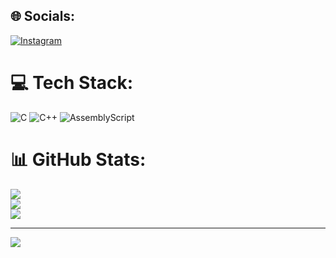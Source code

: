 
## 🌐 Socials:
[![Instagram](https://img.shields.io/badge/Instagram-%23E4405F.svg?logo=Instagram&logoColor=white)](https://instagram.com/marfannr) 

# 💻 Tech Stack:
![C](https://img.shields.io/badge/c-%2300599C.svg?style=for-the-badge&logo=c&logoColor=white) ![C++](https://img.shields.io/badge/c++-%2300599C.svg?style=for-the-badge&logo=c%2B%2B&logoColor=white) ![AssemblyScript](https://img.shields.io/badge/assembly%20script-%23000000.svg?style=for-the-badge&logo=assemblyscript&logoColor=white)
# 📊 GitHub Stats:
![](https://github-readme-stats.vercel.app/api?username=marfanr&theme=dark&hide_border=false&include_all_commits=true)<br/>
![](https://nirzak-streak-stats.vercel.app/?user=marfanr&theme=dark&hide_border=false)<br/>
![](https://github-readme-stats.vercel.app/api/top-langs/?username=marfanr&theme=dark&hide_border=false&include_all_commits=true&count_private=true&layout=compact)

---
[![](https://visitcount.itsvg.in/api?id=marfanr&icon=0&color=0)](https://visitcount.itsvg.in)

<!-- Proudly created with GPRM ( https://gprm.itsvg.in ) -->
